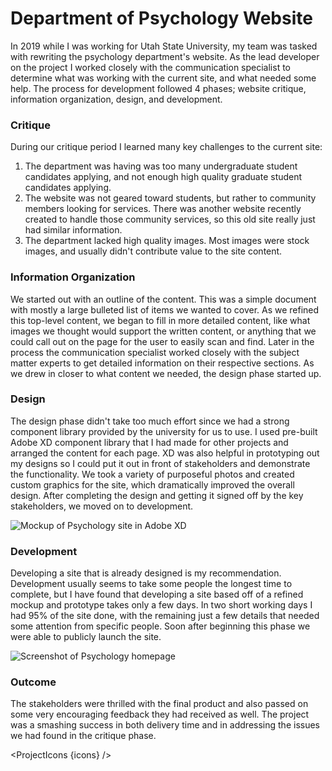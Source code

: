 <script lang="ts">
  import SEO from "$components/SEO.svelte"
  import ProjectWebArchive from "$components/ProjectWebArchive.svelte"
  import ProjectIcons from "$components/ProjectIcons.svelte"
  let icons = [
    "Adobe-Photoshop",
    "Adobe-XD",
    "Bootstrap-3"
  ]
</script>

<SEO title="Department of Psychology Website" hideHeader  />

# Department of Psychology Website

In 2019 while I was working for Utah State University, my team was tasked with rewriting the psychology department's website. As the lead developer on the project I worked closely with the communication specialist to determine what was working with the current site, and what needed some help. The process for development followed 4 phases; website critique, information organization, design, and development.

### Critique

During our critique period I learned many key challenges to the current site:

1. The department was having was too many undergraduate student candidates applying, and not enough high quality graduate student candidates applying. 
2. The website was not geared toward students, but rather to community members looking for services. There was another website recently created to handle those community services, so this old site really just had similar information. 
3. The department lacked high quality images. Most images were stock images, and usually didn't contribute value to the site content. 


### Information Organization

We started out with an outline of the content. This was a simple document with mostly a large bulleted list of items we wanted to cover. As we refined this top-level content, we began to fill in more detailed content, like what images we thought would support the written content, or anything that we could call out on the page for the user to easily scan and find. Later in the process the communication specialist worked closely with the subject matter experts to get detailed information on their respective sections. As we drew in closer to what content we needed, the design phase started up.

### Design

The design phase didn't take too much effort since we had a strong component library provided by the university for us to use. I used pre-built Adobe XD component library that I had made for other projects and arranged the content for each page. XD was also helpful in prototyping out my designs so I could put it out in front of stakeholders and demonstrate the functionality. We took a variety of purposeful photos and created custom graphics for the site, which dramatically improved the overall design. After completing the design and getting it signed off by the key stakeholders, we moved on to development.

<img src="/images/optimized/projects/psychology/lg_psychology-mockup.png" alt="Mockup of Psychology site in Adobe XD" />

### Development

Developing a site that is already designed is my recommendation. Development usually seems to take some people the longest time to complete, but I have found that developing a site based off of a refined mockup and prototype takes only a few days. In two short working days I had 95% of the site done, with the remaining just a few details that needed some attention from specific people. Soon after beginning this phase we were able to publicly launch the site.

<img src="/images/optimized/projects/psychology/lg_psychology-screenshot.png" alt="Screenshot of Psychology homepage" />

<ProjectWebArchive href="https://web.archive.org/web/20200206182030/https://psychology.usu.edu/" />

### Outcome

The stakeholders were thrilled with the final product and also passed on some very encouraging feedback they had received as well. The project was a smashing success in both delivery time and in addressing the issues we had found in the critique phase.


<ProjectIcons {icons} />